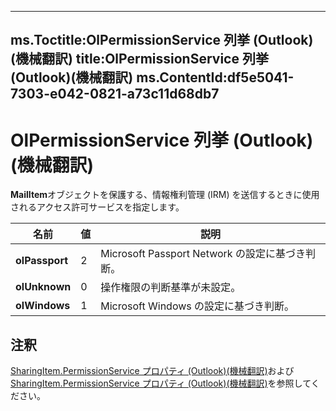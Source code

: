 

---
ms.Toctitle:OlPermissionService 列挙 (Outlook)(機械翻訳)
title:OlPermissionService 列挙 (Outlook)(機械翻訳)
ms.ContentId:df5e5041-7303-e042-0821-a73c11d68db7
---
# OlPermissionService 列挙 (Outlook)(機械翻訳)




**MailItem**オブジェクトを保護する、情報権利管理 (IRM) を送信するときに使用されるアクセス許可サービスを指定します。

|**名前**|**値**|**説明**|
|---|---|---|
|**olPassport**|2|Microsoft Passport Network の設定に基づき判断。|
|**olUnknown**|0|操作権限の判断基準が未設定。|
|**olWindows**|1|Microsoft Windows の設定に基づき判断。|



## 注釈
[SharingItem.PermissionService プロパティ (Outlook)(機械翻訳)](ef50051d-420f-21db-af30-02a7d01896b6.md)および[SharingItem.PermissionService プロパティ (Outlook)(機械翻訳)](c999b215-f360-17b1-4915-45c3b525d3e5.md)を参照してください。





